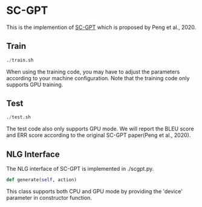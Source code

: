 # SC-GPT

This is the implemention of [SC-GPT](https://aclanthology.org/2020.findings-emnlp.17) which is proposed by
Peng et al., 2020.

## Train

```python
./train.sh
```
When using the training code, you may have to adjust the parameters 
according to your machine configuration. Note that the training code
only supports GPU training.

## Test
```python
./test.sh
```
The test code also only supports GPU mode. We will report the BLEU score
and ERR score according to the original SC-GPT paper(Peng et al., 2020).

## NLG Interface
The NLG interface of SC-GPT is implemented in ./scgpt.py.
```python
def generate(self, action)
```
This class supports both CPU and GPU mode by providing the
'device' parameter in constructor function.
